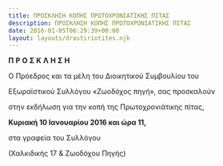 ```yaml
---
title: ΠΡΟΣΚΛΗΣΗ ΚΟΠΗΣ ΠΡΩΤΟΧΡΟΝΙΑΤΙΚΗΣ ΠΙΤΑΣ
description: ΠΡΟΣΚΛΗΣΗ ΚΟΠΗΣ ΠΡΩΤΟΧΡΟΝΙΑΤΙΚΗΣ ΠΙΤΑΣ
date: 2016-01-05T06:29:39+00:00
layout: layouts/drastiriotites.njk
---
```


<!-- excerpt -->
**Π** **Ρ** **Ο** **Σ** **Κ** **Λ** **Η** **Σ** **Η**

 Ο Πρόεδρος και τα μέλη του Διοικητικού Συμβουλίου του

Εξωραϊστικού Συλλόγου «Ζωοδόχος πηγή», σας προσκαλούν

στην εκδήλωση για την κοπή της Πρωτοχρονιάτικης πίτας,

**Κυριακή 10 Ιανουαρίου 2016 και ώρα 11,**

 στα γραφεία του Συλλόγου

(Χαλκιδικής 17 &amp; Ζωοδόχου Πηγής)
